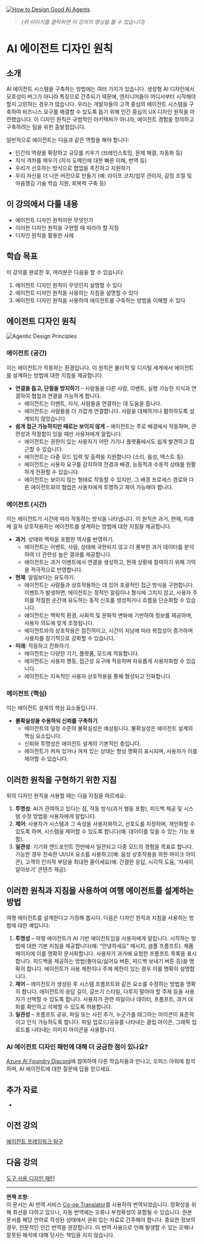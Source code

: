<!--
CO_OP_TRANSLATOR_METADATA:
{
  "original_hash": "4c46e4ff9e349c521e2b0b17f51afa64",
  "translation_date": "2025-08-30T13:52:19+00:00",
  "source_file": "03-agentic-design-patterns/README.md",
  "language_code": "ko"
}
-->
[![How to Design Good AI Agents](../../../translated_images/lesson-3-thumbnail.1092dd7a8f1074a5b26e35aa8f810814e05a22fed1765c20c14b2b508c7ae379.ko.png)](https://youtu.be/m9lM8qqoOEA?si=4KimounNKvArQQ0K)

> _(위 이미지를 클릭하면 이 강의의 영상을 볼 수 있습니다)_
# AI 에이전트 디자인 원칙

## 소개

AI 에이전트 시스템을 구축하는 방법에는 여러 가지가 있습니다. 생성형 AI 디자인에서 모호성이 버그가 아니라 특징으로 간주되기 때문에, 엔지니어들이 어디서부터 시작해야 할지 고민하는 경우가 많습니다. 우리는 개발자들이 고객 중심의 에이전트 시스템을 구축하여 비즈니스 요구를 해결할 수 있도록 돕기 위해 인간 중심의 UX 디자인 원칙을 마련했습니다. 이 디자인 원칙은 규범적인 아키텍처가 아니라, 에이전트 경험을 정의하고 구축하려는 팀을 위한 출발점입니다.

일반적으로 에이전트는 다음과 같은 역할을 해야 합니다:

- 인간의 역량을 확장하고 규모를 키우기 (브레인스토밍, 문제 해결, 자동화 등)
- 지식 격차를 메우기 (지식 도메인에 대한 빠른 이해, 번역 등)
- 우리가 선호하는 방식으로 협업을 촉진하고 지원하기
- 우리 자신을 더 나은 버전으로 만들기 (예: 라이프 코치/업무 관리자, 감정 조절 및 마음챙김 기술 학습 지원, 회복력 구축 등)

## 이 강의에서 다룰 내용

- 에이전트 디자인 원칙이란 무엇인가
- 이러한 디자인 원칙을 구현할 때 따라야 할 지침
- 디자인 원칙을 활용한 사례

## 학습 목표

이 강의를 완료한 후, 여러분은 다음을 할 수 있습니다:

1. 에이전트 디자인 원칙이 무엇인지 설명할 수 있다
2. 에이전트 디자인 원칙을 사용하는 지침을 설명할 수 있다
3. 에이전트 디자인 원칙을 사용하여 에이전트를 구축하는 방법을 이해할 수 있다

## 에이전트 디자인 원칙

![Agentic Design Principles](../../../translated_images/agentic-design-principles.1cfdf8b6d3cc73c2b738951ee7b2043e224441d98babcf654be69d866120f93a.ko.png)

### 에이전트 (공간)

이는 에이전트가 작동하는 환경입니다. 이 원칙은 물리적 및 디지털 세계에서 에이전트를 설계하는 방법에 대한 지침을 제공합니다.

- **연결을 돕고, 단절을 방지하기** – 사람들을 다른 사람, 이벤트, 실행 가능한 지식과 연결하여 협업과 연결을 가능하게 합니다.
  - 에이전트는 이벤트, 지식, 사람들을 연결하는 데 도움을 줍니다.
  - 에이전트는 사람들을 더 가깝게 연결합니다. 사람을 대체하거나 폄하하도록 설계되지 않았습니다.
- **쉽게 접근 가능하지만 때로는 보이지 않게** – 에이전트는 주로 배경에서 작동하며, 관련성과 적절함이 있을 때만 사용자에게 알립니다.
  - 에이전트는 권한이 있는 사용자가 어떤 기기나 플랫폼에서도 쉽게 발견하고 접근할 수 있습니다.
  - 에이전트는 다중 모드 입력 및 출력을 지원합니다 (소리, 음성, 텍스트 등).
  - 에이전트는 사용자 요구를 감지하여 전경과 배경, 능동적과 수동적 상태를 원활하게 전환할 수 있습니다.
  - 에이전트는 보이지 않는 형태로 작동할 수 있지만, 그 배경 프로세스 경로와 다른 에이전트와의 협업은 사용자에게 투명하고 제어 가능해야 합니다.

### 에이전트 (시간)

이는 에이전트가 시간에 따라 작동하는 방식을 나타냅니다. 이 원칙은 과거, 현재, 미래에 걸쳐 상호작용하는 에이전트를 설계하는 방법에 대한 지침을 제공합니다.

- **과거**: 상태와 맥락을 포함한 역사를 반영하기.
  - 에이전트는 이벤트, 사람, 상태에 국한되지 않고 더 풍부한 과거 데이터를 분석하여 더 관련성 높은 결과를 제공합니다.
  - 에이전트는 과거 이벤트에서 연결을 생성하고, 현재 상황에 참여하기 위해 기억을 적극적으로 반영합니다.
- **현재**: 알림보다는 유도하기.
  - 에이전트는 사람들과 상호작용하는 데 있어 포괄적인 접근 방식을 구현합니다. 이벤트가 발생하면, 에이전트는 정적인 알림이나 형식에 그치지 않고, 사용자 주의를 적절한 순간에 유도하는 동적 신호를 생성하거나 흐름을 단순화할 수 있습니다.
  - 에이전트는 맥락적 환경, 사회적 및 문화적 변화에 기반하여 정보를 제공하며, 사용자 의도에 맞게 조정됩니다.
  - 에이전트와의 상호작용은 점진적이고, 시간이 지남에 따라 복잡성이 증가하며 사용자를 장기적으로 강화할 수 있습니다.
- **미래**: 적응하고 진화하기.
  - 에이전트는 다양한 기기, 플랫폼, 모드에 적응합니다.
  - 에이전트는 사용자 행동, 접근성 요구에 적응하며 자유롭게 사용자화할 수 있습니다.
  - 에이전트는 지속적인 사용자 상호작용을 통해 형성되고 진화합니다.

### 에이전트 (핵심)

이는 에이전트 설계의 핵심 요소들입니다.

- **불확실성을 수용하되 신뢰를 구축하기**.
  - 에이전트의 일정 수준의 불확실성은 예상됩니다. 불확실성은 에이전트 설계의 핵심 요소입니다.
  - 신뢰와 투명성은 에이전트 설계의 기본적인 층입니다.
  - 에이전트가 켜져 있거나 꺼져 있는 상태는 항상 명확히 표시되며, 사용자가 이를 제어할 수 있습니다.

## 이러한 원칙을 구현하기 위한 지침

위의 디자인 원칙을 사용할 때는 다음 지침을 따르세요:

1. **투명성**: AI가 관여하고 있다는 점, 작동 방식(과거 행동 포함), 피드백 제공 및 시스템 수정 방법을 사용자에게 알립니다.
2. **제어**: 사용자가 시스템과 그 속성을 사용자화하고, 선호도를 지정하며, 개인화할 수 있도록 하며, 시스템을 제어할 수 있도록 합니다(예: 데이터를 잊을 수 있는 기능 포함).
3. **일관성**: 기기와 엔드포인트 전반에서 일관되고 다중 모드의 경험을 목표로 합니다. 가능한 경우 친숙한 UI/UX 요소를 사용하고(예: 음성 상호작용을 위한 마이크 아이콘), 고객의 인지적 부담을 최대한 줄이세요(예: 간결한 응답, 시각적 도움, ‘자세히 알아보기’ 콘텐츠 제공).

## 이러한 원칙과 지침을 사용하여 여행 에이전트를 설계하는 방법

여행 에이전트를 설계한다고 가정해 봅시다. 다음은 디자인 원칙과 지침을 사용하는 방법에 대한 예입니다:

1. **투명성** – 여행 에이전트가 AI 기반 에이전트임을 사용자에게 알립니다. 시작하는 방법에 대한 기본 지침을 제공합니다(예: “안녕하세요” 메시지, 샘플 프롬프트). 제품 페이지에 이를 명확히 문서화합니다. 사용자가 과거에 요청한 프롬프트 목록을 표시합니다. 피드백을 제공하는 방법(좋아요/싫어요 버튼, 피드백 보내기 버튼 등)을 명확히 합니다. 에이전트가 사용 제한이나 주제 제한이 있는 경우 이를 명확히 설명합니다.
2. **제어** – 에이전트가 생성된 후 시스템 프롬프트와 같은 요소를 수정하는 방법을 명확히 합니다. 에이전트의 응답 길이, 글쓰기 스타일, 다루지 말아야 할 주제 등을 사용자가 선택할 수 있도록 합니다. 사용자가 관련 파일이나 데이터, 프롬프트, 과거 대화를 확인하고 삭제할 수 있도록 허용합니다.
3. **일관성** – 프롬프트 공유, 파일 또는 사진 추가, 누군가를 태그하는 아이콘이 표준적이고 인식 가능하도록 합니다. 파일 업로드/공유를 나타내는 클립 아이콘, 그래픽 업로드를 나타내는 이미지 아이콘을 사용합니다.

### AI 에이전트 디자인 패턴에 대해 더 궁금한 점이 있나요?

[Azure AI Foundry Discord](https://aka.ms/ai-agents/discord)에 참여하여 다른 학습자들과 만나고, 오피스 아워에 참석하며, AI 에이전트에 대한 질문에 답을 얻으세요.

## 추가 자료

- 

## 이전 강의

[에이전트 프레임워크 탐구](../02-explore-agentic-frameworks/README.md)

## 다음 강의

[도구 사용 디자인 패턴](../04-tool-use/README.md)

---

**면책 조항**:  
이 문서는 AI 번역 서비스 [Co-op Translator](https://github.com/Azure/co-op-translator)를 사용하여 번역되었습니다. 정확성을 위해 최선을 다하고 있으나, 자동 번역에는 오류나 부정확성이 포함될 수 있습니다. 원본 문서를 해당 언어로 작성된 상태에서 권위 있는 자료로 간주해야 합니다. 중요한 정보의 경우, 전문적인 인간 번역을 권장합니다. 이 번역 사용으로 인해 발생할 수 있는 오해나 잘못된 해석에 대해 당사는 책임을 지지 않습니다.  